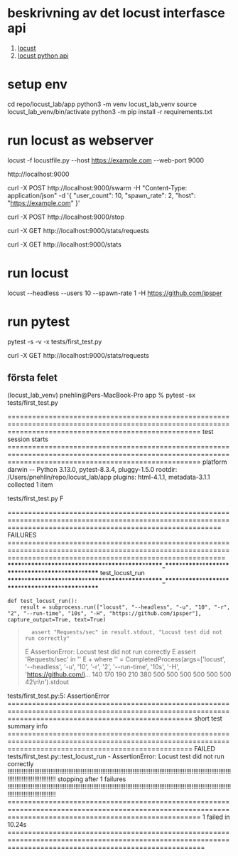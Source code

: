# beskrivning av det locust interfasce api

1. [locust](https://locust.io/)
2. [locust python api](https://docs.locust.io/en/stable/quickstart.html)

# setup env

cd repo/locust_lab/app
python3 -m venv locust_lab_venv
source locust_lab_venv/bin/activate
python3 -m pip install -r requirements.txt

# run locust as webserver

locust -f locustfile.py --host https://example.com --web-port 9000

http://localhost:9000

curl -X POST http://localhost:9000/swarm -H "Content-Type: application/json" -d '{
"user_count": 10,
"spawn_rate": 2,
"host": "https://example.com"
}'

curl -X POST http://localhost:9000/stop

curl -X GET http://localhost:9000/stats/requests

curl -X GET http://localhost:9000/stats

# run locust

locust --headless --users 10 --spawn-rate 1 -H https://github.com/ipsper

# run pytest

pytest -s -v -x tests/first_test.py

curl -X GET http://localhost:9000/stats/requests

## första felet

(locust_lab_venv) pnehlin@Pers-MacBook-Pro app % pytest -sx tests/first_test.py

=========================================================================================================================================================== test session starts ===========================================================================================================================================================
platform darwin -- Python 3.13.0, pytest-8.3.4, pluggy-1.5.0
rootdir: /Users/pnehlin/repo/locust_lab/app
plugins: html-4.1.1, metadata-3.1.1
collected 1 item

tests/first_test.py F

================================================================================================================================================================ FAILURES =================================================================================================================================================================
**\*\*\*\***\*\***\*\*\*\***\*\***\*\*\*\***\*\***\*\*\*\***\*\***\*\*\*\***\*\***\*\*\*\***\*\***\*\*\*\***\*\***\*\*\*\***\_**\*\*\*\***\*\***\*\*\*\***\*\***\*\*\*\***\*\***\*\*\*\***\*\***\*\*\*\***\*\***\*\*\*\***\*\***\*\*\*\***\*\***\*\*\*\*** test_locust_run **\*\*\*\***\*\***\*\*\*\***\*\***\*\*\*\***\*\***\*\*\*\***\*\***\*\*\*\***\*\***\*\*\*\***\*\***\*\*\*\***\*\***\*\*\*\***\_**\*\*\*\***\*\***\*\*\*\***\*\***\*\*\*\***\*\***\*\*\*\***\*\***\*\*\*\***\*\***\*\*\*\***\*\***\*\*\*\***\*\***\*\*\*\***

    def test_locust_run():
        result = subprocess.run(["locust", "--headless", "-u", "10", "-r", "2", "--run-time", "10s", "-H", "https://github.com/ipsper"], capture_output=True, text=True)

>       assert "Requests/sec" in result.stdout, "Locust test did not run correctly"
>
> E AssertionError: Locust test did not run correctly
> E assert 'Requests/sec' in ''
> E + where '' = CompletedProcess(args=['locust', '--headless', '-u', '10', '-r', '2', '--run-time', '10s', '-H', 'https://github.com/i... 140 170 190 210 380 500 500 500 500 500 500 42\n\n').stdout

tests/first_test.py:5: AssertionError
========================================================================================================================================================= short test summary info =========================================================================================================================================================
FAILED tests/first_test.py::test_locust_run - AssertionError: Locust test did not run correctly
!!!!!!!!!!!!!!!!!!!!!!!!!!!!!!!!!!!!!!!!!!!!!!!!!!!!!!!!!!!!!!!!!!!!!!!!!!!!!!!!!!!!!!!!!!!!!!!!!!!!!!!!!!!!!!!!!!!!!!!!!!!!!!!!!!!!!!!!!!!!!!!!!!!!!!!! stopping after 1 failures !!!!!!!!!!!!!!!!!!!!!!!!!!!!!!!!!!!!!!!!!!!!!!!!!!!!!!!!!!!!!!!!!!!!!!!!!!!!!!!!!!!!!!!!!!!!!!!!!!!!!!!!!!!!!!!!!!!!!!!!!!!!!!!!!!!!!!!!!!!!!!!!!!!!!!!!
=========================================================================================================================================================== 1 failed in 10.24s ============================================================================================================================================================
